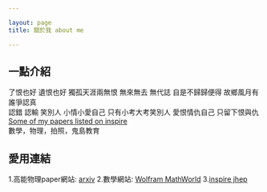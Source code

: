 ```yaml
---

layout: page
title: 關於我 about me

---
```


## 一點介紹
了恨也好 遺恨也好 獨孤天涯兩無恨 無來無去 無代誌 自是不歸歸便得 故鄉風月有誰爭認真 <br>
認錯 認輸 笑別人 小情小愛自己 只有小考大考笑別人 愛恨情仇自己 只留下恨與仇 <br>
[Some of my papers listed on inspire](https://inspirehep.net/search?p=find+eprint+1512.02934) <br>
數學，物理，拍照，鬼島教育 <br>
## 愛用連結
1.高能物理paper網站: [arxiv](https://arxiv.org/) 
2.數學網站: [Wolfram MathWorld](http://mathworld.wolfram.com/) 
3.[inspire jhep](http://inspirehep.net/?ln=zh_TW) 




